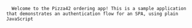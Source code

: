       Welcome to the Pizza42 ordering app! This is a sample application that demonstrates an authentication flow for an SPA, using plain JavaScript
